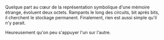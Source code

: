 Quelque part au cœur de la représentation symbolique d'une mémoire
étrange, évoluent deux octets. Rampants le long des circuits, bit aprés bits, il cherchent le stockage permanent.
Finalement, rien est aussi simple qu'il n'y parait.

Heureusement qu'on peu s'appuyer l'un sur l'autre.
